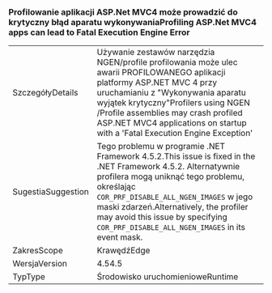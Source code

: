 ### <a name="profiling-aspnet-mvc4-apps-can-lead-to-fatal-execution-engine-error"></a><span data-ttu-id="71037-101">Profilowanie aplikacji ASP.Net MVC4 może prowadzić do krytyczny błąd aparatu wykonywania</span><span class="sxs-lookup"><span data-stu-id="71037-101">Profiling ASP.Net MVC4 apps can lead to Fatal Execution Engine Error</span></span>

|   |   |
|---|---|
|<span data-ttu-id="71037-102">Szczegóły</span><span class="sxs-lookup"><span data-stu-id="71037-102">Details</span></span>|<span data-ttu-id="71037-103">Używanie zestawów narzędzia NGEN/profile profilowania może ulec awarii PROFILOWANEGO aplikacji platformy ASP.NET MVC 4 przy uruchamianiu z "Wykonywania aparatu wyjątek krytyczny"</span><span class="sxs-lookup"><span data-stu-id="71037-103">Profilers using NGEN /Profile assemblies may crash profiled ASP.NET MVC4 applications on startup with a 'Fatal Execution Engine Exception'</span></span>|
|<span data-ttu-id="71037-104">Sugestia</span><span class="sxs-lookup"><span data-stu-id="71037-104">Suggestion</span></span>|<span data-ttu-id="71037-105">Tego problemu w programie .NET Framework 4.5.2.</span><span class="sxs-lookup"><span data-stu-id="71037-105">This issue is fixed in the .NET Framework 4.5.2.</span></span> <span data-ttu-id="71037-106">Alternatywnie profilera mogą uniknąć tego problemu, określając <code>COR_PRF_DISABLE_ALL_NGEN_IMAGES</code> w jego maski zdarzeń.</span><span class="sxs-lookup"><span data-stu-id="71037-106">Alternatively, the profiler may avoid this issue by specifying <code>COR_PRF_DISABLE_ALL_NGEN_IMAGES</code> in its event mask.</span></span>|
|<span data-ttu-id="71037-107">Zakres</span><span class="sxs-lookup"><span data-stu-id="71037-107">Scope</span></span>|<span data-ttu-id="71037-108">Krawędź</span><span class="sxs-lookup"><span data-stu-id="71037-108">Edge</span></span>|
|<span data-ttu-id="71037-109">Wersja</span><span class="sxs-lookup"><span data-stu-id="71037-109">Version</span></span>|<span data-ttu-id="71037-110">4.5</span><span class="sxs-lookup"><span data-stu-id="71037-110">4.5</span></span>|
|<span data-ttu-id="71037-111">Typ</span><span class="sxs-lookup"><span data-stu-id="71037-111">Type</span></span>|<span data-ttu-id="71037-112">Środowisko uruchomieniowe</span><span class="sxs-lookup"><span data-stu-id="71037-112">Runtime</span></span>|

